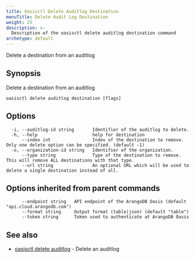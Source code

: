 ```yaml
---
title: Oasisctl Delete Auditlog Destination
menuTitle: Delete Audit Log Destination
weight: 25
description: >-
  Description of the oasisctl delete auditlog destination command
archetype: default
---
```

Delete a destination from an auditlog

## Synopsis

Delete a destination from an auditlog

```
oasisctl delete auditlog destination [flags]
```

## Options

```
  -i, --auditlog-id string       Identifier of the auditlog to delete.
  -h, --help                     help for destination
      --index int                Index of the destination to remove. Only one delete option can be specified. (default -1)
  -o, --organization-id string   Identifier of the organization.
      --type string              Type of the destination to remove. This will remove ALL destinations with that type.
      --url string               An optional URL which will be used to delete a single destination instead of all.
```

## Options inherited from parent commands

```
      --endpoint string   API endpoint of the ArangoDB Oasis (default "api.cloud.arangodb.com")
      --format string     Output format (table|json) (default "table")
      --token string      Token used to authenticate at ArangoDB Oasis
```

## See also

* [oasisctl delete auditlog](delete-auditlog.md)	 - Delete an auditlog

